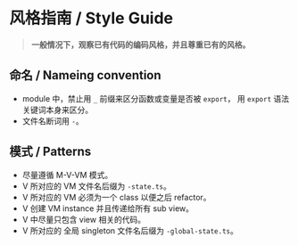 # 风格指南 / Style Guide

> **一般情况下，观察已有代码的编码风格，并且尊重已有的风格。**

## 命名 / Nameing convention

- module 中，禁止用 `_` 前缀来区分函数或变量是否被 `export`，
  用 `export` 语法关键词本身来区分。
- 文件名断词用 `-`。

## 模式 / Patterns

- 尽量遵循 M-V-VM 模式。
- V 所对应的 VM 文件名后缀为 `-state.ts`。
- V 所对应的 VM 必须为一个 class 以便之后 refactor。
- V 创建 VM instance 并且传递给所有 sub view。
- V 中尽量只包含 view 相关的代码。
- V 所对应的 全局 singleton 文件名后缀为 `-global-state.ts`。
